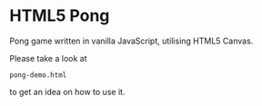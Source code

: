 # HTML5 Pong

Pong game written in vanilla JavaScript, utilising HTML5 Canvas. 

Please take a look at 

```
pong-demo.html
```

to get an idea on how to use it.

